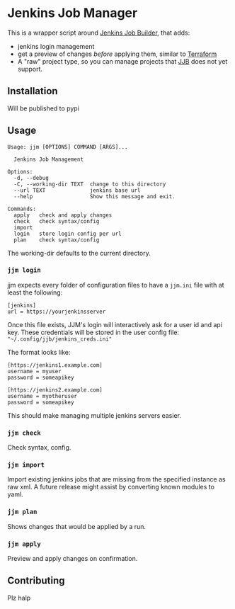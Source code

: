 # Jenkins Job Manager

This is a wrapper script around [Jenkins Job Builder][jjb], that adds:
 - jenkins login management
 - get a preview of changes _before_ applying them, similar to [Terraform][tf]
 - A "raw" project type, so you can manage projects that [JJB][jjb] does not yet support. 

## Installation

Will be published to pypi

## Usage

```
Usage: jjm [OPTIONS] COMMAND [ARGS]...

  Jenkins Job Management

Options:
  -d, --debug
  -C, --working-dir TEXT  change to this directory
  --url TEXT              jenkins base url
  --help                  Show this message and exit.

Commands:
  apply   check and apply changes
  check   check syntax/config
  import
  login   store login config per url
  plan    check syntax/config
```

The working-dir defaults to the current directory.

### `jjm login`

jjm expects every folder of configuration files to have a `jjm.ini` file with at least the following:

```
[jenkins]
url = https://yourjenkinsserver
```

Once this file exists, JJM's login will interactively ask for a user id and api key. These credentials will be stored in the user config file: `"~/.config/jjb/jenkins_creds.ini"`

The format looks like:

```
[https://jenkins1.example.com]
username = myuser
password = someapikey

[https://jenkins2.example.com]
username = myotheruser
password = someapikey
```

This should make managing multiple jenkins servers easier.

### `jjm check`

Check syntax, config.

### `jjm import`

Import existing jenkins jobs that are missing from the specified instance as raw xml. 
A future release might assist by converting known modules to yaml.

### `jjm plan`

Shows changes that would be applied by a run.

### `jjm apply`

Preview and apply changes on confirmation.

## Contributing

Plz halp

[jjb]: https://docs.openstack.org/infra/jenkins-job-builder/
[tf]: https://www.terraform.io/
